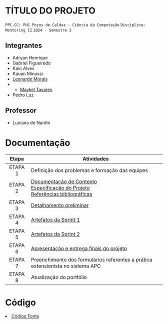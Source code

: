 # TÍTULO DO PROJETO

`PPC-CC: PUC Poços de Caldas - Ciência da Computação`
`Disciplina: Mentoring II`
`2024 - Semestre 2`

## Integrantes

- Adryan Henrique
- Gabriel Figueiredo
- Kaio Alves
- Kauan Minussi
- <a href="https://github.com/leomorais30"> Leonardo Morais </a>
- - <a href="https://github.com/Maykel Tavares"> Maykel Tavares </a>
- Pedro Luz

## Professor

- Luciana de Nardin

# Documentação

| Etapa   |  Atividades |
|  :----:   | ----------- |
| ETAPA 1 | Definição dos problemas e formação das equipes |
| ETAPA 2 | <a href="docs/1-Documentação de Contexto.md"> Documentação de Contexto</a> <br> <a href="docs/2-Especificação do Projeto.md"> Especificação do Projeto</a> <br> <a href="docs/7-Referências.md"> Referências bibliográficas</a>|
| ETAPA 3 | <a href="docs/3-Detalhamento preliminar.md"> Detalhamento preliminar </a> |
| ETAPA 4 | <a href="docs/4-Sprint 1.md"> Artefatos da Sprint 1</a> |
| ETAPA 5 | <a href="docs/5-Sprint 2.md"> Artefatos da Sprint 2</a> |
| ETAPA 6 | <a href="docs/6-Apresentação do Projeto.md"> Apresentação e entrega finais do projeto</a> |
| ETAPA 7 | Preenchimento dos formulários referentes a prática extensionista no sistema APC | 
| ETAPA 8 | Atualização do portfólio

# Código

<li><a href="src/README.md"> Código Fonte</a></li>

